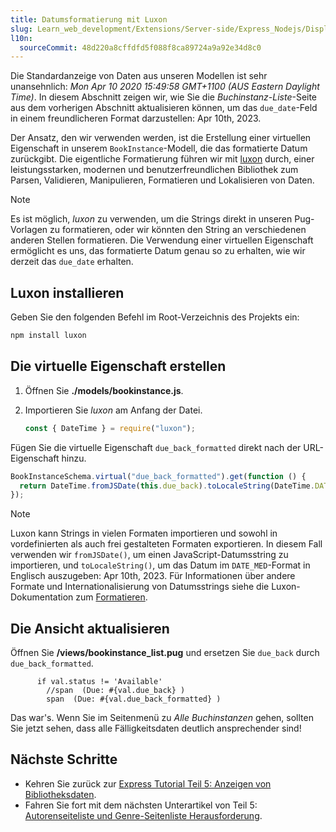 ```yaml
---
title: Datumsformatierung mit Luxon
slug: Learn_web_development/Extensions/Server-side/Express_Nodejs/Displaying_data/Date_formatting_using_moment
l10n:
  sourceCommit: 48d220a8cffdfd5f088f8ca89724a9a92e34d8c0
---
```


Die Standardanzeige von Daten aus unseren Modellen ist sehr unansehnlich: _Mon Apr 10 2020 15:49:58 GMT+1100 (AUS Eastern Daylight Time)_. In diesem Abschnitt zeigen wir, wie Sie die _Buchinstanz-Liste_-Seite aus dem vorherigen Abschnitt aktualisieren können, um das `due_date`-Feld in einem freundlicheren Format darzustellen: Apr 10th, 2023.

Der Ansatz, den wir verwenden werden, ist die Erstellung einer virtuellen Eigenschaft in unserem `BookInstance`-Modell, die das formatierte Datum zurückgibt. Die eigentliche Formatierung führen wir mit [luxon](https://www.npmjs.com/package/luxon) durch, einer leistungsstarken, modernen und benutzerfreundlichen Bibliothek zum Parsen, Validieren, Manipulieren, Formatieren und Lokalisieren von Daten.

> [!NOTE]
> Es ist möglich, _luxon_ zu verwenden, um die Strings direkt in unseren Pug-Vorlagen zu formatieren, oder wir könnten den String an verschiedenen anderen Stellen formatieren. Die Verwendung einer virtuellen Eigenschaft ermöglicht es uns, das formatierte Datum genau so zu erhalten, wie wir derzeit das `due_date` erhalten.

## Luxon installieren

Geben Sie den folgenden Befehl im Root-Verzeichnis des Projekts ein:

```bash
npm install luxon
```

## Die virtuelle Eigenschaft erstellen

1. Öffnen Sie **./models/bookinstance.js**.
2. Importieren Sie _luxon_ am Anfang der Datei.

   ```js
   const { DateTime } = require("luxon");
   ```

Fügen Sie die virtuelle Eigenschaft `due_back_formatted` direkt nach der URL-Eigenschaft hinzu.

```js
BookInstanceSchema.virtual("due_back_formatted").get(function () {
  return DateTime.fromJSDate(this.due_back).toLocaleString(DateTime.DATE_MED);
});
```

> [!NOTE]
> Luxon kann Strings in vielen Formaten importieren und sowohl in vordefinierten als auch frei gestalteten Formaten exportieren. In diesem Fall verwenden wir `fromJSDate()`, um einen JavaScript-Datumsstring zu importieren, und `toLocaleString()`, um das Datum im `DATE_MED`-Format in Englisch auszugeben: Apr 10th, 2023.
> Für Informationen über andere Formate und Internationalisierung von Datumsstrings siehe die Luxon-Dokumentation zum [Formatieren](https://github.com/moment/luxon/blob/master/docs/formatting.md#formatting).

## Die Ansicht aktualisieren

Öffnen Sie **/views/bookinstance_list.pug** und ersetzen Sie `due_back` durch `due_back_formatted`.

```pug
      if val.status != 'Available'
        //span  (Due: #{val.due_back} )
        span  (Due: #{val.due_back_formatted} )
```

Das war's. Wenn Sie im Seitenmenü zu _Alle Buchinstanzen_ gehen, sollten Sie jetzt sehen, dass alle Fälligkeitsdaten deutlich ansprechender sind!

## Nächste Schritte

- Kehren Sie zurück zur [Express Tutorial Teil 5: Anzeigen von Bibliotheksdaten](/de/docs/Learn_web_development/Extensions/Server-side/Express_Nodejs/Displaying_data).
- Fahren Sie fort mit dem nächsten Unterartikel von Teil 5: [Autorenseiteliste und Genre-Seitenliste Herausforderung](/de/docs/Learn_web_development/Extensions/Server-side/Express_Nodejs/Displaying_data/Author_list_page).
